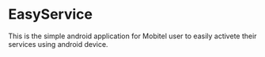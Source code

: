 # EasyService
This is the simple android application for Mobitel user to easily activete their services using android device.

